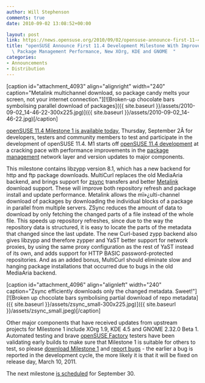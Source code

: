 ```yaml
---
author: Will Stephenson
comments: true
date: 2010-09-02 13:08:52+00:00

layout: post
link: https://news.opensuse.org/2010/09/02/opensuse-announce-first-11-4-development-milestone-with-improved-package-management-performance-new-xorg-kde-and-gnome/
title: "openSUSE Announce First 11.4 Development Milestone With Improved\
  \ Package Management Performance, New XOrg, KDE and GNOME  "
categories:
- Announcements
- Distribution
---
```

[caption id="attachment_4093" align="alignright" width="240" caption="Metalink multichannel download, so package candy melts your screen, not your internet connection."][![Broken-up chocolate bars symbolising parallel download of packages]({{ site.baseurl }}/assets/2010-09-02_14-46-22-300x225.jpg)]({{ site.baseurl }}/assets/2010-09-02_14-46-22.jpg)[/caption]

[openSUSE 11.4 Milestone 1 is available today](http://software.opensuse.org/developer), Thursday, September 2Â for developers, testers and community members to test and participate in the development of openSUSE 11.4.  M1 starts off [openSUSE 11.4 development](http://en.opensuse.org/Portal:Factory) at a cracking pace with performance improvements in the [package management](http://en.opensuse.org/Portal:Libzypp) network layer and version updates to major components.

This milestone contains libzypp version 8.1, which has a new backend for http and ftp package downloads.  MultiCurl replaces the old MediaAria backend, and brings support for [zsync](http://zsync.moria.org.uk/) transfers and better [Metalink](http://en.wikipedia.org/wiki/Metalink) download support.  These will improve both repository refresh and package install and update performance.  Metalink allows the mï»¿ulti-channel download of packages by downloading the individual blocks of a package in parallel from multiple servers.  ZSync reduces the amount of data to download by only fetching the changed parts of a file instead of the whole file.  This speeds up repository refreshes, since due to the way the repository data is structured, it is easy to locate the parts of the metadata that changed since the last update.   The new Curl-based zypp backend also gives libzypp and therefore zypper and YaST better support for network proxies, by using the same proxy configuration as the rest of YaST instead of its own, and adds support for HTTP BASIC password-protected repositories.  And as an added bonus, MultiCurl should eliminate slow and hanging package installations that occurred due to bugs in the old MediaAria backend.

[caption id="attachment_4096" align="alignleft" width="240" caption="Zsync efficiently downloads only the changed metadata. Sweet!"][![Broken up chocolate bars symbolising partial download of repo metadata]({{ site.baseurl }}/assets/zsync_small-300x225.jpg)]({{ site.baseurl }}/assets/zsync_small.jpeg)[/caption]

Other major components that have received updates from upstream projects for Milestone 1 include XOrg 1.9, KDE 4.5 and GNOME 2.32.0 Beta 1.  Automated testing and brave [openSUSE Factory](http://en.opensuse.org/Portal:Factory) testers have been validating early builds to make sure that Milestone 1 is suitable for others to test, so please [download Milestone 1](http://software.opensuse.org/developer) and [report bugs](http://bugzilla.novell.com) - the earlier a bug is reported in the development cycle, the more likely it is that it will be fixed on release day, March 10, 2011.

The next milestone [is scheduled](http://www.suse.de/~coolo/opensuse_11.4/) for September 30.		
